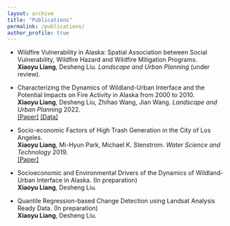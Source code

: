 ```yaml
---
layout: archive
title: "Publications"
permalink: /publications/
author_profile: true
---
```


* Wildfire Vulnerability in Alaska: Spatial Association between Social Vulnerability, Wildfire Hazard and Wildfire Mitigation Programs. <br>
__Xiaoyu Liang__, Desheng Liu. 
*Landscape and Urban Planning* (under review).<br>

* Characterizing the Dynamics of Wildland-Urban Interface and the Potential Impacts on Fire Activity in Alaska from 2000 to 2010. <br>
__Xiaoyu Liang__, Desheng Liu, Zhihao Wang, Jian Wang. 
*Landscape and Urban Planning* 2022.<br>
[[Paper]](https://doi.org/10.1016/j.landurbplan.2022.104553)
[[Data]](https://doi.org/10.5281/zenodo.6927169)

* Socio-economic Factors of High Trash Generation in the City of Los Angeles. <br>
__Xiaoyu Liang__, Mi-Hyun Park, Michael K. Stenstrom. 
*Water Science and Technology* 2019.<br>
[[Paper]](https://doi.org/10.2166/wst.2019.283)

* Socioeconomic and Environmental Drivers of the Dynamics of Wildland-Urban Interface in Alaska. (In preparation) <br>
__Xiaoyu Liang__, Desheng Liu. 

* Quantile Regression-based Change Detection using Landsat Analysis Ready Data. (In preparation) <br>
__Xiaoyu Liang__, Desheng Liu. 
